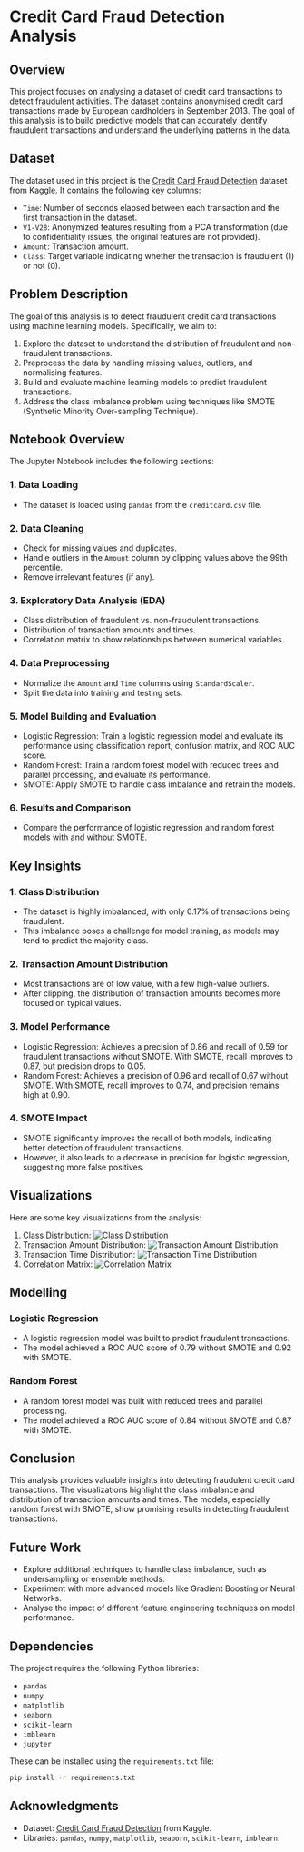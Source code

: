 # Credit Card Fraud Detection Analysis

## Overview
This project focuses on analysing a dataset of credit card transactions to detect fraudulent activities. The dataset contains anonymised credit card transactions made by European cardholders in September 2013. The goal of this analysis is to build predictive models that can accurately identify fraudulent transactions and understand the underlying patterns in the data.

## Dataset
The dataset used in this project is the [Credit Card Fraud Detection](https://www.kaggle.com/datasets/mlg-ulb/creditcardfraud) dataset from Kaggle. It contains the following key columns:
- `Time`: Number of seconds elapsed between each transaction and the first transaction in the dataset.
- `V1-V28`: Anonymized features resulting from a PCA transformation (due to confidentiality issues, the original features are not provided).
- `Amount`: Transaction amount.
- `Class`: Target variable indicating whether the transaction is fraudulent (1) or not (0).

## Problem Description
The goal of this analysis is to detect fraudulent credit card transactions using machine learning models. Specifically, we aim to:
1. Explore the dataset to understand the distribution of fraudulent and non-fraudulent transactions.
2. Preprocess the data by handling missing values, outliers, and normalising features.
3. Build and evaluate machine learning models to predict fraudulent transactions.
4. Address the class imbalance problem using techniques like SMOTE (Synthetic Minority Over-sampling Technique).

## Notebook Overview
The Jupyter Notebook includes the following sections:

### 1. Data Loading
- The dataset is loaded using `pandas` from the `creditcard.csv` file.

### 2. Data Cleaning
- Check for missing values and duplicates.
- Handle outliers in the `Amount` column by clipping values above the 99th percentile.
- Remove irrelevant features (if any).

### 3. Exploratory Data Analysis (EDA)
- Class distribution of fraudulent vs. non-fraudulent transactions.
- Distribution of transaction amounts and times.
- Correlation matrix to show relationships between numerical variables.

### 4. Data Preprocessing
- Normalize the `Amount` and `Time` columns using `StandardScaler`.
- Split the data into training and testing sets.

### 5. Model Building and Evaluation
- Logistic Regression: Train a logistic regression model and evaluate its performance using classification report, confusion matrix, and ROC AUC score.
- Random Forest: Train a random forest model with reduced trees and parallel processing, and evaluate its performance.
- SMOTE: Apply SMOTE to handle class imbalance and retrain the models.

### 6. Results and Comparison
- Compare the performance of logistic regression and random forest models with and without SMOTE.

## Key Insights
### 1. Class Distribution
- The dataset is highly imbalanced, with only 0.17% of transactions being fraudulent.
- This imbalance poses a challenge for model training, as models may tend to predict the majority class.

### 2. Transaction Amount Distribution
- Most transactions are of low value, with a few high-value outliers.
- After clipping, the distribution of transaction amounts becomes more focused on typical values.

### 3. Model Performance
- Logistic Regression: Achieves a precision of 0.86 and recall of 0.59 for fraudulent transactions without SMOTE. With SMOTE, recall improves to 0.87, but precision drops to 0.05.
- Random Forest: Achieves a precision of 0.96 and recall of 0.67 without SMOTE. With SMOTE, recall improves to 0.74, and precision remains high at 0.90.

### 4. SMOTE Impact
- SMOTE significantly improves the recall of both models, indicating better detection of fraudulent transactions.
- However, it also leads to a decrease in precision for logistic regression, suggesting more false positives.

## Visualizations
Here are some key visualizations from the analysis:
1. Class Distribution:
   ![Class Distribution](images/class_distribution.png)
2. Transaction Amount Distribution:
   ![Transaction Amount Distribution](images/amount_distribution.png)
3. Transaction Time Distribution:
   ![Transaction Time Distribution](images/time_distribution.png)
4. Correlation Matrix:
   ![Correlation Matrix](images/correlation_matrix.png)

## Modelling
### Logistic Regression
- A logistic regression model was built to predict fraudulent transactions.
- The model achieved a ROC AUC score of 0.79 without SMOTE and 0.92 with SMOTE.

### Random Forest
- A random forest model was built with reduced trees and parallel processing.
- The model achieved a ROC AUC score of 0.84 without SMOTE and 0.87 with SMOTE.

## Conclusion
This analysis provides valuable insights into detecting fraudulent credit card transactions. The visualizations highlight the class imbalance and distribution of transaction amounts and times. The models, especially random forest with SMOTE, show promising results in detecting fraudulent transactions.

## Future Work
- Explore additional techniques to handle class imbalance, such as undersampling or ensemble methods.
- Experiment with more advanced models like Gradient Boosting or Neural Networks.
- Analyse the impact of different feature engineering techniques on model performance.

## Dependencies
The project requires the following Python libraries:
- `pandas`
- `numpy`
- `matplotlib`
- `seaborn`
- `scikit-learn`
- `imblearn`
- `jupyter`

These can be installed using the `requirements.txt` file:
```bash
pip install -r requirements.txt
```

## Acknowledgments
- Dataset: [Credit Card Fraud Detection](https://www.kaggle.com/datasets/mlg-ulb/creditcardfraud) from Kaggle.
- Libraries: `pandas`, `numpy`, `matplotlib`, `seaborn`, `scikit-learn`, `imblearn`.
